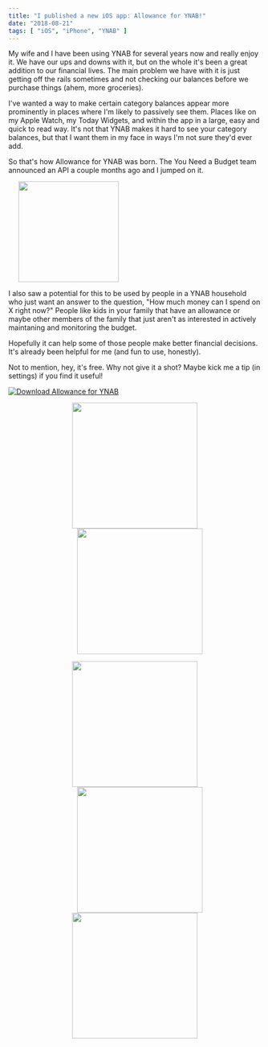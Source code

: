 ```yaml
---
title: "I published a new iOS app: Allowance for YNAB!"
date: "2018-08-21"
tags: [ "iOS", "iPhone", "YNAB" ]
---
```


My wife and I have been using YNAB for several years now and really enjoy it. We have our ups and downs with it, but on the whole it's been a great addition to our financial lives. The main problem we have with it is just getting off the rails sometimes and not checking our balances before we purchase things (ahem, more groceries).

I've wanted a way to make certain category balances appear more prominently in places where I'm likely to passively see them. Places like on my Apple Watch, my Today Widgets, and within the app in a large, easy and quick to read way. It's not that YNAB makes it hard to see your category balances, but that I want them in my face in ways I'm not sure they'd ever add.

So that's how Allowance for YNAB was born. The You Need a Budget team announced an API a couple months ago and I jumped on it.

[<img src="https://s3.us-east-2.amazonaws.com/carbonite-studios-static-assets-public/img/Allowance+for+YNAB+Icon+README.png" style="width: 200px; margin-left: 20px;" />](https://apple.co/2MqMW7X)

I also saw a potential for this to be used by people in a YNAB household who just want an answer to the question, "How much money can I spend on X right now?" People like kids in your family that have an allowance or maybe other members of the family that just aren't as interested in actively maintaning and monitoring the budget.

Hopefully it can help some of those people make better financial decisions. It's already been helpful for me (and fun to use, honestly).

Not to mention, hey, it's free. Why not give it a shot? Maybe kick me a tip (in settings) if you find it useful!

[![Download Allowance for YNAB](https://s3.us-east-2.amazonaws.com/carbonite-studios-static-assets-public/img/app_store_download_black.svg)](https://apple.co/2MqMW7X)

<div style="text-align: center;">
<img src="https://github.com/jamesmillerio/YNAB-Allowance/raw/master/assets/screenshots/screenshot.savings.2.jpeg" style="display: inline; left: 150px; width: 250px;" /><img src="https://github.com/jamesmillerio/YNAB-Allowance/raw/master/assets/screenshots/screenshot.savings.1.jpeg" style="display: inline; left: 150px; width: 250px; margin-left: 20px;" />
</div>

<p style="text-align: center;">
<img src="https://github.com/jamesmillerio/YNAB-Allowance/raw/master/assets/screenshots/applewatch.modular.png" style="display: inline; left: 150px; width: 250px;" /><img src="https://github.com/jamesmillerio/YNAB-Allowance/raw/master/assets/screenshots/applewatch.dial.png" style="display: inline; left: 150px; width: 250px; margin-left: 20px;" /><img src="https://github.com/jamesmillerio/YNAB-Allowance/raw/master/assets/screenshots/applewatch.app.png" style="display: inline; left: 150px; width: 250px;" />
</p>
